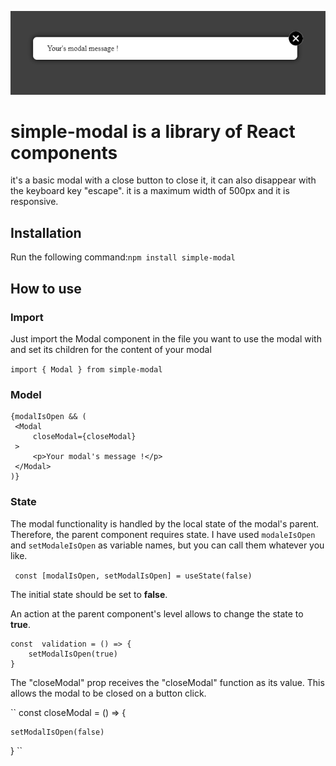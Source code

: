 ![Cover](src/lib/assets/modal-image.PNG)

# simple-modal is a library of React components 

it's a basic modal with a close button to close it, it can also disappear with the keyboard key "escape".
it is a maximum width of 500px and it is responsive.

## Installation

Run the following command:`npm install simple-modal`

## How to use

### Import

Just import the Modal component in the file you want to use the modal with and set its children for the content of your modal

`import { Modal } from simple-modal`

### Model

   ```
   {modalIsOpen && (
    <Modal
	    closeModal={closeModal}
    >
	    <p>Your modal's message !</p>	      
    </Modal>
)}
```

### State

The modal functionality is handled by the local state of the modal's parent. Therefore, the parent component requires state. I have used `modaleIsOpen` and `setModaleIsOpen` as variable names, but you can call them whatever you like.


`` const [modalIsOpen, setModalIsOpen] = useState(false)``



The initial state should be set to __false__.

An action at the parent component's level allows to change the state to __true__.

```
const  validation = () => {
    setModalIsOpen(true)
}

```

The "closeModal" prop receives the "closeModal" function as its value. This allows the modal to be closed on a button click.

``
 const  closeModal = () => {
 
    setModalIsOpen(false)
 }
``
